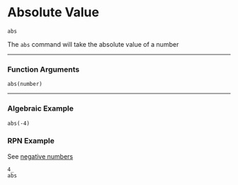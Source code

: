 # Absolute Value
`abs`

The `abs` command will take the absolute value of a number

----

### Function Arguments
```plaintext
abs(number)
```

----

### Algebraic Example
```plaintext
abs(-4)
```

### RPN Example
See [negative numbers](../../negative_numbers.md)
```plaintext
4_
abs
```
